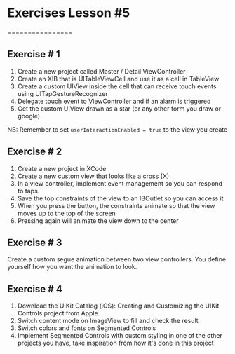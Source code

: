 # Exercises Lesson #5
================


Exercise # 1
----------------
1. Create a new project called Master / Detail ViewController
2. Create an XIB that is UITableViewCell and use it as a cell in TableView
3. Create a custom UIView inside the cell that can receive touch events using UITapGestureRecognizer
4. Delegate touch event to ViewController and if an alarm is triggered
5. Get the custom UIView drawn as a star (or any other form you draw or google)

NB: Remember to set `userInteractionEnabled = true` to the view you create



Exercise # 2
----------------

1. Create a new project in XCode
2. Create a new custom view that looks like a cross (X)
3. In a view controller, implement event management so you can respond to taps.
4. Save the top constraints of the view to an IBOutlet so you can access it
5. When you press the button, the constraints animate so that the view moves up to the top of the screen
6. Pressing again will animate the view down to the center


Exercise # 3
----------------
Create a custom segue animation between two view controllers. You define yourself how you want the animation to look.


Exercise # 4
----------------
1. Download the UIKit Catalog (iOS): Creating and Customizing the UIKit Controls project from Apple
2. Switch content mode on ImageView to fill and check the result
3. Switch colors and fonts on Segmented Controls
3. Implement Segmented Controls with custom styling in one of the other projects you have, take inspiration from how it's done in this project
